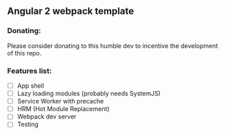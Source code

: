 ## Angular 2 webpack template
### Donating:
Please consider donating to this humble dev to incentive the development of this repo.

### Features list:

- [ ] App shell
- [ ] Lazy loading modules (probably needs SystemJS)
- [ ] Service Worker with precache
- [ ] HRM (Hot Module Replacement)
- [ ] Webpack dev server
- [ ] Testing
